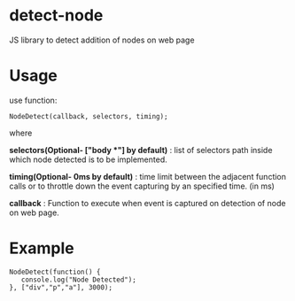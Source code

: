 # detect-node
JS library to detect addition of nodes on web page

# Usage
use function:
```
NodeDetect(callback, selectors, timing);
```
where

**selectors(Optional- ["body \*"] by default)** : list of selectors path inside
which node detected is to be implemented.

**timing(Optional- 0ms by default)** : time limit between the adjacent function calls or to throttle down the event capturing by an specified time. (in ms)

**callback** : Function to execute when event is captured on detection of node 
on web page.

# Example
```
NodeDetect(function() {
   console.log("Node Detected");
}, ["div","p","a"], 3000);
```
